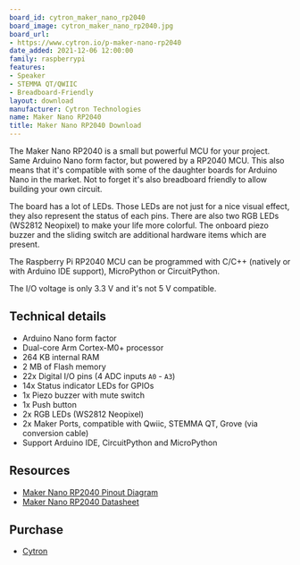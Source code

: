 ```yaml
---
board_id: cytron_maker_nano_rp2040
board_image: cytron_maker_nano_rp2040.jpg
board_url:
- https://www.cytron.io/p-maker-nano-rp2040
date_added: 2021-12-06 12:00:00
family: raspberrypi
features:
- Speaker
- STEMMA QT/QWIIC
- Breadboard-Friendly
layout: download
manufacturer: Cytron Technologies
name: Maker Nano RP2040
title: Maker Nano RP2040 Download
---
```


The Maker Nano RP2040 is a small but powerful MCU for your project. Same Arduino Nano form factor, but powered by a RP2040 MCU. This also means that it's compatible with some of the daughter boards for Arduino Nano in the market. Not to forget it's also breadboard friendly to allow building your own circuit.

The board has a lot of LEDs. Those LEDs are not just for a nice visual effect, they also represent the status of each pins. There are also two RGB LEDs (WS2812 Neopixel) to make your life more colorful. The onboard piezo buzzer and the sliding switch are additional hardware items which are present.

The Raspberry Pi RP2040 MCU can be programmed with C/C++ (natively or with Arduino IDE support), MicroPython or CircuitPython.

The I/O voltage is only 3.3 V and it's not 5 V compatible.

## Technical details

- Arduino Nano form factor
- Dual-core Arm Cortex-M0+ processor
- 264 KB internal RAM
- 2 MB of Flash memory
- 22x Digital I/O pins (4 ADC inputs `A0` - `A3`)
- 14x Status indicator LEDs for GPIOs
- 1x Piezo buzzer with mute switch
- 1x Push button
- 2x RGB LEDs (WS2812 Neopixel)
- 2x Maker Ports, compatible with Qwiic, STEMMA QT, Grove (via conversion cable)
- Support Arduino IDE, CircuitPython and MicroPython

## Resources

- [Maker Nano RP2040 Pinout Diagram](https://docs.google.com/drawings/d/e/2PACX-1vSGwfh_1ac_UFXT4F72D0yJHaYHjDC-lfeBMLp0dc8ry57sAYtdobIFBZqrfXE6AuDTYEY9Cicto2b8/pub?w=3373&h=2867)
- [Maker Nano RP2040 Datasheet](https://docs.google.com/document/d/15IMxlESQE43sP7brZpqlfHVTAdX1N_XenzpvfP8cT_8/edit?usp=sharing)

## Purchase

* [Cytron](https://www.cytron.io/p-maker-nano-rp2040)
